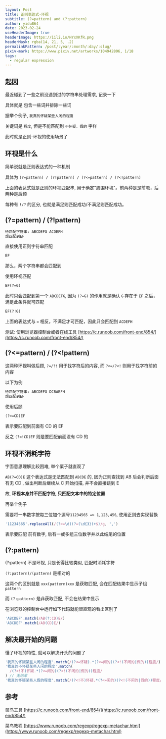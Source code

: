 ```yaml
---
layout: Post
title: 正则表达式-环视
subtitle: (?=pattern) and (?:pattern)
author: yidu864
date: 2023-02-24
useHeaderImage: true
headerImage: https://iili.io/HYxXKfR.png
headerMask: rgba(14, 21, 5, .2)
permalinkPattern: /post/:year/:month/:day/:slug/
pixiv-mark: https://www.pixiv.net/artworks/104942896, 1/18
tags:
  - regular expression
---
```


## 起因

最近碰到了一些之前没遇到过的字符串处理需求, 记录一下

具体就是 包含一些词并排除一些词

据举个例子, `我真的怀疑某些人闲的程度`

关键词是 `程度`, 但是不能匹配到 `不怀疑，假的` 字样

此时就是正则-环视的使用场景了

## 环视是什么

简单说就是正则表达式的一种机制

具体为 `(?=pattern) / (?!pattern) / (?<=pattern) / (?<!pattern)`

上面的表达式就是正则的环视匹配串, 用于确定"周围环境"。前两种是是前瞻，后两种是后顾

每种有 `!/?` 的区分, 也就是满足则匹配成功/不满足则匹配成功。

## (?=pattern) / (?!pattern)

```txt
待匹配字符串: ABCDEFG ACDEFH
想匹配到EF
```

直接使用正则字符串匹配

```txt
EF
```

那么，两个字符串都会匹配到

使用环视匹配

```txt
EF(?=G)
```

此时只会匹配到第一个 `ABCDEFG`, 因为 `(?=G)` 的作用就是确认 `G` 存在于 `EF` 之后，满足此条件就可匹配

```txt
EF(?!G)
```

上面的表达式与 `=` 相反，不满足才可匹配，因此只会匹配到 `ACDEFH`

测试: 使用浏览器控制台或者在线工具 [https://c.runoob.com/front-end/854/](https://c.runoob.com/front-end/854/)

## (?<=pattern) / (?<!pattern)

这两种环视叫做后顾, `?=/?!` 用于找字符后的内容, 而 `?<=/?<!` 则用于找字符前的内容

以下为例

```txt
待匹配字符串: ABCDEFG DCBAEFH
想匹配到EF
```

使用后顾

```txt
(?<=CD)EF
```

表示要匹配到前面有 CD 的 EF

反之 `(?<!CD)EF` 则是要匹配前面没有 CD 的

## 环视不消耗字符

字面意思理解比较困难, 举个栗子就直观了

`AB(?=CD)E` 这个表达式是无法匹配到 `ABCDE` 的, 因为正则查找到 AB 后会判断后面有无 CD , 做出判断后继续从 C 开始扫描, 并不会直接跳到 E

故, **环视本身并不匹配字符, 只匹配文本中的特定位置**

再举个例子

需要将一串数字按每三位加个逗号`11234565 => 1,123,456`, 使用正则去实现替换

```js
'11234565'.replaceAll(/(?<=\d)(?=(\d{3})+$)/g, ',')
```

表示要匹配 前有数字, 后有一或多组三位数字并以此结尾的位置

## (?:pattern)

(?:pattern) 不是环视, 只是长得比较类似, 匹配时消耗字符

`(?:pattern)/(pattern)` 是相对的

这两个的区别就是 `xxx(pattern)xxx` 是获取匹配, 会在匹配结果中显示子组 `pattern`

而 `(?:pattern)` 是非获取匹配, 不会在结果中显示

在浏览器的控制台中运行如下代码就能很直观的看出区别了

```js
'ABCDEF'.match(/AB(?:CD)E/)
'ABCDEF'.match(/AB(CD)E/)
```

## 解决最开始的问题

懂了环视的特性, 就可以解决开头的问题了

```js
'我真的怀疑某些人闲的程度'.match(/(?<=怀疑).*(?<=闲的)(?<!(不闲的|假的))程度/) // 有结果
'我真的不怀疑某些人闲的程度'.match(
  /(?<!不)怀疑.*(?<=闲的)(?<!(不闲的|假的))程度/
) // 无结果
'我真的怀疑某些人假的程度'.match(/(?<!不)怀疑.*(?<=闲的)(?<!(不闲的|假的))程度/) // 无结果
```

## 参考

菜鸟工具 [https://c.runoob.com/front-end/854/](https://c.runoob.com/front-end/854/)

菜鸟教程 [https://www.runoob.com/regexp/regexp-metachar.html](https://www.runoob.com/regexp/regexp-metachar.html)

